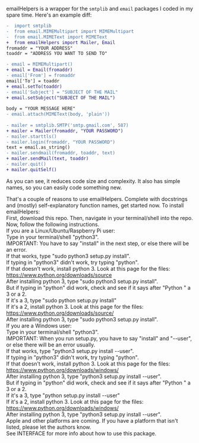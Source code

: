 emailHelpers is a wrapper for the `smtplib` and `email` packages I coded in my spare time. Here's an example diff:

```diff
-  import smtplib
-  from email.MIMEMultipart import MIMEMultipart
-  from email.MIMEText import MIMEText
+  from emailHelpers import Mailer, Email
fromaddr = "YOUR ADDRESS"
toaddr = "ADDRESS YOU WANT TO SEND TO"

- email = MIMEMultipart()
+ email = Email(fromaddr)
- email['From'] = fromaddr
email['To'] = toaddr
+ email.setTo(toaddr)
- email['Subject'] = "SUBJECT OF THE MAIL"
+ email.setSubject("SUBJECT OF THE MAIL")
 					
body = "YOUR MESSAGE HERE"
- email.attach(MIMEText(body, 'plain'))
 				
- mailer = smtplib.SMTP('smtp.gmail.com', 587)
+ mailer = Mailer(fromaddr, "YOUR PASSWORD")
- mailer.starttls()
- mailer.login(fromaddr, "YOUR PASSWORD")
text = email.as_string()
- mailer.sendmail(fromaddr, toaddr, text)
+ mailer.sendMail(text, toaddr)
- mailer.quit()
+ mailer.quitSelf()
```
As you can see, it reduces code size and complexity. It also has simple names, so you can easily code something new.
  
That's a couple of reasons to use emailHelpers. Complete with docstrings and (mostly) self-explanatory function names, get started now.
To install emailHelpers:  
First, download this repo. Then, navigate in your terminal/shell into the repo. Now, follow the following instructions.  
If you are a Linux/Ubuntu/Raspberry Pi user:  
	Type in your terminal/shell "python3".  
	IMPORTANT: You have to say "install" in the next step, or else there will be an error.  
	If that works, type "sudo python3 setup.py install".  
	If typing in "python3" didn't work, try typing "python".  
	If that doesn't work, install python 3. Look at this page for the files: https://www.python.org/downloads/source  
	After installing python 3, type "sudo python3 setup.py install".  
	But if typing in "python" did work, check and see if it says after "Python " a 3 or a 2.  
	If it's a 3, type "sudo python setup.py install"  
	If it's a 2, install python 3. Look at this page for the files: https://www.python.org/downloads/source/  
	After installing python 3, type "sudo python3 setup.py install".  
If you are a Windows user:  
	Type in your terminal/shell "python3".  
	IMPORTANT: When you run setup.py, you have to say "install" and "--user", or else there will be an error usually.  
	If that works, type "python3 setup.py install --user".  
	If typing in "python3" didn't work, try typing "python".  
	If that doesn't work, install python 3. Look at this page for the files: https://www.python.org/downloads/windows/  
	After installing python 3, type "python3 setup.py install --user".  
	But if typing in "python" did work, check and see if it says after "Python " a 3 or a 2.  
	If it's a 3, type "python setup.py install --user"  
	If it's a 2, install python 3. Look at this page for the files: https://www.python.org/downloads/windows/  
	After installing python 3, type "python3 setup.py install --user".  
Apple and other platforms are coming. If you have a platform that isn't listed, please let the authors know.  
See INTERFACE for more info about how to use this package.  
